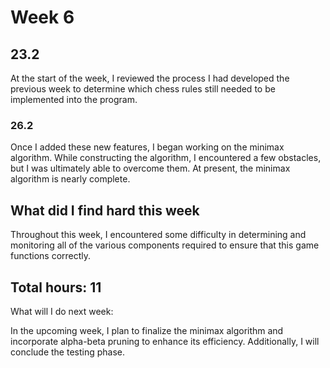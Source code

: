 # Week 6 

## 23.2 

At the start of the week, I reviewed the process I had developed the previous week to determine which chess rules still needed to be implemented into the program.  

### 26.2 

Once I added these new features, I began working on the minimax algorithm. While constructing the algorithm, I encountered a few obstacles, but I was ultimately able to overcome them. At present, the minimax algorithm is nearly complete. 

## What did I find hard this week 

Throughout this week, I encountered some difficulty in determining and monitoring all of the various components required to ensure that this game functions correctly. 

## Total hours: 11

What will I do next week: 

In the upcoming week, I plan to finalize the minimax algorithm and incorporate alpha-beta pruning to enhance its efficiency. Additionally, I will conclude the testing phase. 
